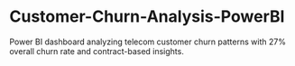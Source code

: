 # Customer-Churn-Analysis-PowerBI
Power BI dashboard analyzing telecom customer churn patterns with 27% overall churn rate and contract-based insights.
